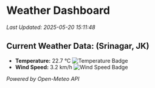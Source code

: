 
# Weather Dashboard

_Last Updated: 2025-05-20 15:11:48_

## Current Weather Data: (Srinagar, JK)
- **Temperature:** 22.7 °C ![Temperature Badge](https://img.shields.io/badge/Temperature-Medium%20Temp-green)
- **Wind Speed:** 3.2 km/h ![Wind Speed Badge](https://img.shields.io/badge/Wind%20Speed-Light%20Wind-blue)

*Powered by Open-Meteo API*
